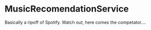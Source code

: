 # MusicRecomendationService
Basically a ripoff of Spotify. Watch out, here comes the competator....
